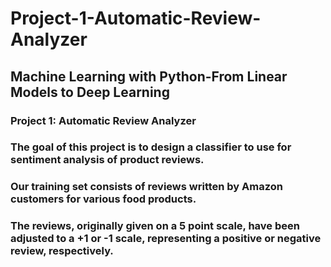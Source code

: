 # Project-1-Automatic-Review-Analyzer
## Machine Learning with Python-From Linear Models to Deep Learning
### Project 1: Automatic Review Analyzer
### The goal of this project is to design a classifier to use for sentiment analysis of product reviews. 
### Our training set consists of reviews written by Amazon customers for various food products. 
### The reviews, originally given on a 5 point scale, have been adjusted to a +1 or -1 scale, representing a positive or negative review, respectively.
